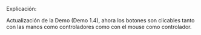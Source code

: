Explicación:

Actualización de la Demo (Demo 1.4), ahora los botones son clicables tanto con las manos como controladores como con el mouse como controlador.